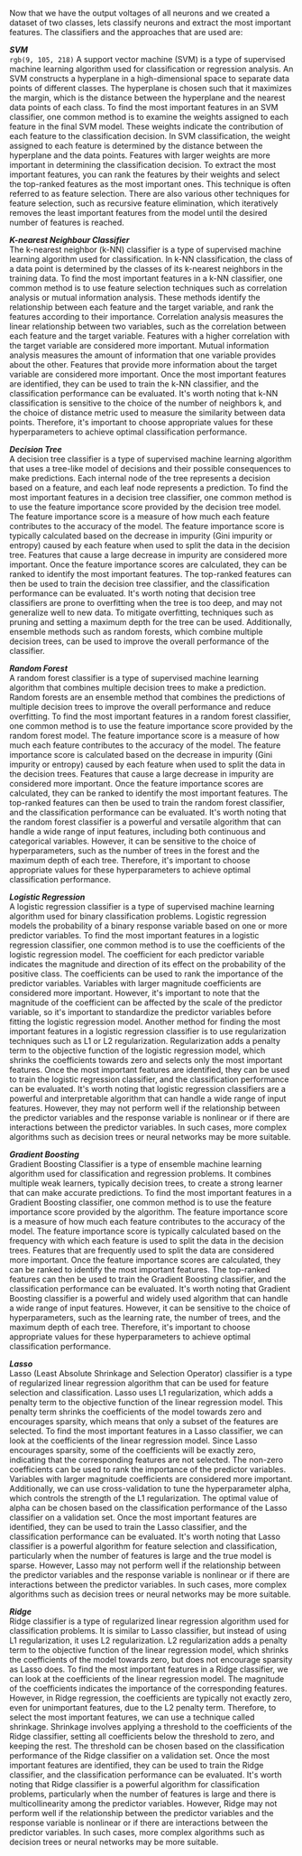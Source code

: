 Now that we have the output voltages of all neurons and we created a dataset of two classes, lets classify neurons and extract the most important features. The classifiers and the approaches that are used are:

**_SVM_** </br>`rgb(9, 105, 218)`
A support vector machine (SVM) is a type of supervised machine learning algorithm used for classification or regression analysis. An SVM constructs a hyperplane in a high-dimensional space to separate data points of different classes. The hyperplane is chosen such that it maximizes the margin, which is the distance between the hyperplane and the nearest data points of each class.
To find the most important features in an SVM classifier, one common method is to examine the weights assigned to each feature in the final SVM model. These weights indicate the contribution of each feature to the classification decision.
In SVM classification, the weight assigned to each feature is determined by the distance between the hyperplane and the data points. Features with larger weights are more important in determining the classification decision.
To extract the most important features, you can rank the features by their weights and select the top-ranked features as the most important ones. This technique is often referred to as feature selection. There are also various other techniques for feature selection, such as recursive feature elimination, which iteratively removes the least important features from the model until the desired number of features is reached.

**_K-nearest Neighbour Classifier_** </br>
The k-nearest neighbor (k-NN) classifier is a type of supervised machine learning algorithm used for classification. In k-NN classification, the class of a data point is determined by the classes of its k-nearest neighbors in the training data.
To find the most important features in a k-NN classifier, one common method is to use feature selection techniques such as correlation analysis or mutual information analysis. These methods identify the relationship between each feature and the target variable, and rank the features according to their importance.
Correlation analysis measures the linear relationship between two variables, such as the correlation between each feature and the target variable. Features with a higher correlation with the target variable are considered more important.
Mutual information analysis measures the amount of information that one variable provides about the other. Features that provide more information about the target variable are considered more important.
Once the most important features are identified, they can be used to train the k-NN classifier, and the classification performance can be evaluated. It's worth noting that k-NN classification is sensitive to the choice of the number of neighbors k, and the choice of distance metric used to measure the similarity between data points. Therefore, it's important to choose appropriate values for these hyperparameters to achieve optimal classification performance.

**_Decision Tree_** </br>
A decision tree classifier is a type of supervised machine learning algorithm that uses a tree-like model of decisions and their possible consequences to make predictions. Each internal node of the tree represents a decision based on a feature, and each leaf node represents a prediction.
To find the most important features in a decision tree classifier, one common method is to use the feature importance score provided by the decision tree model. The feature importance score is a measure of how much each feature contributes to the accuracy of the model.
The feature importance score is typically calculated based on the decrease in impurity (Gini impurity or entropy) caused by each feature when used to split the data in the decision tree. Features that cause a large decrease in impurity are considered more important.
Once the feature importance scores are calculated, they can be ranked to identify the most important features. The top-ranked features can then be used to train the decision tree classifier, and the classification performance can be evaluated.
It's worth noting that decision tree classifiers are prone to overfitting when the tree is too deep, and may not generalize well to new data. To mitigate overfitting, techniques such as pruning and setting a maximum depth for the tree can be used. Additionally, ensemble methods such as random forests, which combine multiple decision trees, can be used to improve the overall performance of the classifier.

**_Random Forest_** </br>
A random forest classifier is a type of supervised machine learning algorithm that combines multiple decision trees to make a prediction. Random forests are an ensemble method that combines the predictions of multiple decision trees to improve the overall performance and reduce overfitting.
To find the most important features in a random forest classifier, one common method is to use the feature importance score provided by the random forest model. The feature importance score is a measure of how much each feature contributes to the accuracy of the model.
The feature importance score is calculated based on the decrease in impurity (Gini impurity or entropy) caused by each feature when used to split the data in the decision trees. Features that cause a large decrease in impurity are considered more important.
Once the feature importance scores are calculated, they can be ranked to identify the most important features. The top-ranked features can then be used to train the random forest classifier, and the classification performance can be evaluated.
It's worth noting that the random forest classifier is a powerful and versatile algorithm that can handle a wide range of input features, including both continuous and categorical variables. However, it can be sensitive to the choice of hyperparameters, such as the number of trees in the forest and the maximum depth of each tree. Therefore, it's important to choose appropriate values for these hyperparameters to achieve optimal classification performance.

**_Logistic Regression_** </br>
A logistic regression classifier is a type of supervised machine learning algorithm used for binary classification problems. Logistic regression models the probability of a binary response variable based on one or more predictor variables.
To find the most important features in a logistic regression classifier, one common method is to use the coefficients of the logistic regression model. The coefficient for each predictor variable indicates the magnitude and direction of its effect on the probability of the positive class.
The coefficients can be used to rank the importance of the predictor variables. Variables with larger magnitude coefficients are considered more important. However, it's important to note that the magnitude of the coefficient can be affected by the scale of the predictor variable, so it's important to standardize the predictor variables before fitting the logistic regression model.
Another method for finding the most important features in a logistic regression classifier is to use regularization techniques such as L1 or L2 regularization. Regularization adds a penalty term to the objective function of the logistic regression model, which shrinks the coefficients towards zero and selects only the most important features.
Once the most important features are identified, they can be used to train the logistic regression classifier, and the classification performance can be evaluated.
It's worth noting that logistic regression classifiers are a powerful and interpretable algorithm that can handle a wide range of input features. However, they may not perform well if the relationship between the predictor variables and the response variable is nonlinear or if there are interactions between the predictor variables. In such cases, more complex algorithms such as decision trees or neural networks may be more suitable.

**_Gradient Boosting_** </br>
Gradient Boosting Classifier is a type of ensemble machine learning algorithm used for classification and regression problems. It combines multiple weak learners, typically decision trees, to create a strong learner that can make accurate predictions.
To find the most important features in a Gradient Boosting classifier, one common method is to use the feature importance score provided by the algorithm. The feature importance score is a measure of how much each feature contributes to the accuracy of the model.
The feature importance score is typically calculated based on the frequency with which each feature is used to split the data in the decision trees. Features that are frequently used to split the data are considered more important.
Once the feature importance scores are calculated, they can be ranked to identify the most important features. The top-ranked features can then be used to train the Gradient Boosting classifier, and the classification performance can be evaluated.
It's worth noting that Gradient Boosting classifier is a powerful and widely used algorithm that can handle a wide range of input features. However, it can be sensitive to the choice of hyperparameters, such as the learning rate, the number of trees, and the maximum depth of each tree. Therefore, it's important to choose appropriate values for these hyperparameters to achieve optimal classification performance.

**_Lasso_** </br>
Lasso (Least Absolute Shrinkage and Selection Operator) classifier is a type of regularized linear regression algorithm that can be used for feature selection and classification.
Lasso uses L1 regularization, which adds a penalty term to the objective function of the linear regression model. This penalty term shrinks the coefficients of the model towards zero and encourages sparsity, which means that only a subset of the features are selected.
To find the most important features in a Lasso classifier, we can look at the coefficients of the linear regression model. Since Lasso encourages sparsity, some of the coefficients will be exactly zero, indicating that the corresponding features are not selected.
The non-zero coefficients can be used to rank the importance of the predictor variables. Variables with larger magnitude coefficients are considered more important.
Additionally, we can use cross-validation to tune the hyperparameter alpha, which controls the strength of the L1 regularization. The optimal value of alpha can be chosen based on the classification performance of the Lasso classifier on a validation set.
Once the most important features are identified, they can be used to train the Lasso classifier, and the classification performance can be evaluated.
It's worth noting that Lasso classifier is a powerful algorithm for feature selection and classification, particularly when the number of features is large and the true model is sparse. However, Lasso may not perform well if the relationship between the predictor variables and the response variable is nonlinear or if there are interactions between the predictor variables. In such cases, more complex algorithms such as decision trees or neural networks may be more suitable.

**_Ridge_** </br>
Ridge classifier is a type of regularized linear regression algorithm used for classification problems. It is similar to Lasso classifier, but instead of using L1 regularization, it uses L2 regularization.
L2 regularization adds a penalty term to the objective function of the linear regression model, which shrinks the coefficients of the model towards zero, but does not encourage sparsity as Lasso does.
To find the most important features in a Ridge classifier, we can look at the coefficients of the linear regression model. The magnitude of the coefficients indicates the importance of the corresponding features. However, in Ridge regression, the coefficients are typically not exactly zero, even for unimportant features, due to the L2 penalty term.
Therefore, to select the most important features, we can use a technique called shrinkage. Shrinkage involves applying a threshold to the coefficients of the Ridge classifier, setting all coefficients below the threshold to zero, and keeping the rest. The threshold can be chosen based on the classification performance of the Ridge classifier on a validation set.
Once the most important features are identified, they can be used to train the Ridge classifier, and the classification performance can be evaluated.
It's worth noting that Ridge classifier is a powerful algorithm for classification problems, particularly when the number of features is large and there is multicollinearity among the predictor variables. However, Ridge may not perform well if the relationship between the predictor variables and the response variable is nonlinear or if there are interactions between the predictor variables. In such cases, more complex algorithms such as decision trees or neural networks may be more suitable.




